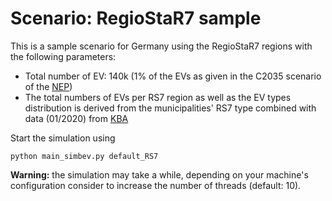 # Scenario: RegioStaR7 sample

This is a sample scenario for Germany using the RegioStaR7 regions with the following parameters:

- Total number of EV: 140k (1% of the EVs as given in the C2035 scenario of the
  [NEP](https://www.netzentwicklungsplan.de/sites/default/files/paragraphs-files/NEP_2035_V2021_2_Entwurf_Teil1.pdf))
- The total numbers of EVs per RS7 region as well as the EV types distribution is derived from the municipalities' RS7
  type combined with data (01/2020) from
  [KBA](https://www.kba.de/DE/Statistik/Produktkatalog/produkte/Fahrzeuge/fz10/fz10_gentab.html)

Start the simulation using

    python main_simbev.py default_RS7

**Warning:** the simulation may take a while, depending on your machine's configuration consider to increase the number
of threads (default: 10). 